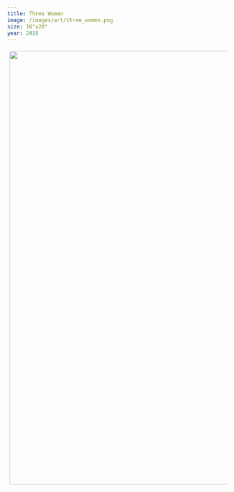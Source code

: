 ```yaml
---
title: Three Women
image: /images/art/three_women.png
size: 16"x20"
year: 2018
---
```


<img class="round-image"
    src="/images/art/three_women.png"
    style="height:1000px; border-radius:4px;margin:5px"/>

